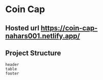 # Coin Cap 
 ## Hosted url https://coin-cap-nahars001.netlify.app/



 ## Project Structure
    header
    table 
    footer
